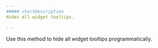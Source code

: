 ```yaml
---
##### shortDescription
Hides all widget tooltips.

---
```

Use this method to hide all widget tooltips programmatically.